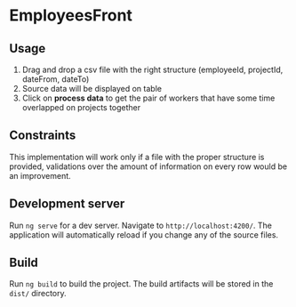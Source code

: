 # EmployeesFront

## Usage

1) Drag and drop a csv file with the right structure (employeeId, projectId, dateFrom, dateTo)
2) Source data will be displayed on table 
3) Click on **process data** to get the pair of workers that have some time overlapped on projects together


## Constraints

This implementation will work only if a file with the proper structure is provided, validations over the amount of information on every
row would be an improvement.

## Development server

Run `ng serve` for a dev server. Navigate to `http://localhost:4200/`. The application will automatically reload if you change any of the source files.

## Build

Run `ng build` to build the project. The build artifacts will be stored in the `dist/` directory.

